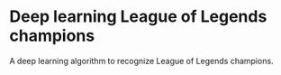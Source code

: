 # Deep learning League of Legends champions
A deep learning algorithm to recognize League of Legends champions.
